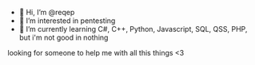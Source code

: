 - 👋 Hi, I’m @reqep
- 👀 I’m interested in pentesting 
- 🌱 I’m currently learning C#, C++, Python, Javascript, SQL, QSS, PHP, but i'm not good in nothing

looking for someone to help me with all this things <3
